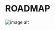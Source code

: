 # ROADMAP
![image alt](https://github.com/PrabhanshuKamal2121/Mega-Project/blob/57e9ca23f13b09372558a006c7fee7c7b874fa9b/Untitled.jpg)

